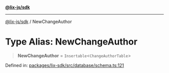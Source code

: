 [**@lix-js/sdk**](../README.md)

***

[@lix-js/sdk](../README.md) / NewChangeAuthor

# Type Alias: NewChangeAuthor

> **NewChangeAuthor** = `Insertable`\<`ChangeAuthorTable`\>

Defined in: [packages/lix-sdk/src/database/schema.ts:121](https://github.com/opral/monorepo/blob/c13f0c918d257762bc7c6d37d45e4c6bded6e939/packages/lix-sdk/src/database/schema.ts#L121)
